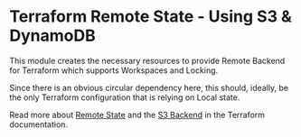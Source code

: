 # Terraform Remote State - Using S3 & DynamoDB

This module creates the necessary resources to provide Remote Backend for Terraform which supports Workspaces and Locking.

Since there is an obvious circular dependency here, this should, ideally, be the only Terraform configuration that is
relying on Local state.

Read more about [Remote State](https://www.terraform.io/docs/state/remote.html) and the 
[S3 Backend](https://www.terraform.io/docs/backends/types/s3.html) in the Terraform documentation.